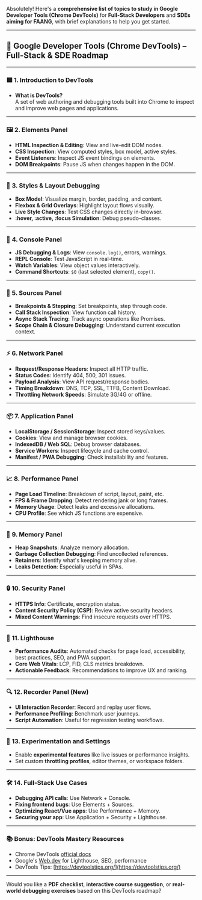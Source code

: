 Absolutely! Here's a **comprehensive list of topics to study in Google Developer Tools (Chrome DevTools)** for **Full-Stack Developers** and **SDEs aiming for FAANG**, with brief explanations to help you get started.

---

## 🧰 Google Developer Tools (Chrome DevTools) – Full-Stack & SDE Roadmap

---

### 🟩 **1. Introduction to DevTools**
- **What is DevTools?**  
  A set of web authoring and debugging tools built into Chrome to inspect and improve web pages and applications.

---

### 🖼️ **2. Elements Panel**
- **HTML Inspection & Editing**: View and live-edit DOM nodes.
- **CSS Inspection**: View computed styles, box model, active styles.
- **Event Listeners**: Inspect JS event bindings on elements.
- **DOM Breakpoints**: Pause JS when changes happen in the DOM.

---

### 🎨 **3. Styles & Layout Debugging**
- **Box Model**: Visualize margin, border, padding, and content.
- **Flexbox & Grid Overlays**: Highlight layout flows visually.
- **Live Style Changes**: Test CSS changes directly in-browser.
- **:hover, :active, :focus Simulation**: Debug pseudo-classes.

---

### 🧠 **4. Console Panel**
- **JS Debugging & Logs**: View `console.log()`, errors, warnings.
- **REPL Console**: Test JavaScript in real-time.
- **Watch Variables**: View object values interactively.
- **Command Shortcuts**: `$0` (last selected element), `copy()`.

---

### 🐞 **5. Sources Panel**
- **Breakpoints & Stepping**: Set breakpoints, step through code.
- **Call Stack Inspection**: View function call history.
- **Async Stack Tracing**: Track async operations like Promises.
- **Scope Chain & Closure Debugging**: Understand current execution context.

---

### ⚡ **6. Network Panel**
- **Request/Response Headers**: Inspect all HTTP traffic.
- **Status Codes**: Identify 404, 500, 301 issues.
- **Payload Analysis**: View API request/response bodies.
- **Timing Breakdown**: DNS, TCP, SSL, TTFB, Content Download.
- **Throttling Network Speeds**: Simulate 3G/4G or offline.

---

### 📦 **7. Application Panel**
- **LocalStorage / SessionStorage**: Inspect stored keys/values.
- **Cookies**: View and manage browser cookies.
- **IndexedDB / Web SQL**: Debug browser databases.
- **Service Workers**: Inspect lifecycle and cache control.
- **Manifest / PWA Debugging**: Check installability and features.

---

### 📈 **8. Performance Panel**
- **Page Load Timeline**: Breakdown of script, layout, paint, etc.
- **FPS & Frame Dropping**: Detect rendering jank or long frames.
- **Memory Usage**: Detect leaks and excessive allocations.
- **CPU Profile**: See which JS functions are expensive.

---

### 🐏 **9. Memory Panel**
- **Heap Snapshots**: Analyze memory allocation.
- **Garbage Collection Debugging**: Find uncollected references.
- **Retainers**: Identify what's keeping memory alive.
- **Leaks Detection**: Especially useful in SPAs.

---

### 🔒 **10. Security Panel**
- **HTTPS Info**: Certificate, encryption status.
- **Content Security Policy (CSP)**: Review active security headers.
- **Mixed Content Warnings**: Find insecure requests over HTTPS.

---

### 📡 **11. Lighthouse**
- **Performance Audits**: Automated checks for page load, accessibility, best practices, SEO, and PWA support.
- **Core Web Vitals**: LCP, FID, CLS metrics breakdown.
- **Actionable Feedback**: Recommendations to improve UX and ranking.

---

### 🔍 **12. Recorder Panel (New)**
- **UI Interaction Recorder**: Record and replay user flows.
- **Performance Profiling**: Benchmark user journeys.
- **Script Automation**: Useful for regression testing workflows.

---

### 🧪 **13. Experimentation and Settings**
- Enable **experimental features** like live issues or performance insights.
- Set custom **throttling profiles**, editor themes, or workspace folders.

---

### 🛠️ **14. Full-Stack Use Cases**
- **Debugging API calls**: Use Network + Console.
- **Fixing frontend bugs**: Use Elements + Sources.
- **Optimizing React/Vue apps**: Use Performance + Memory.
- **Securing your app**: Use Application + Security + Lighthouse.

---

### 📚 Bonus: DevTools Mastery Resources
- Chrome DevTools [official docs](https://developer.chrome.com/docs/devtools/)
- Google's [Web.dev](https://web.dev/) for Lighthouse, SEO, performance
- DevTools Tips: [https://devtoolstips.org/](https://devtoolstips.org/)

---

Would you like a **PDF checklist**, **interactive course suggestion**, or **real-world debugging exercises** based on this DevTools roadmap?